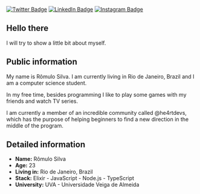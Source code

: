 
[![Twitter Badge](https://img.shields.io/twitter/follow/romulohe4rt?color=%234fffff&label=%40romulohe4rt&logo=twitter&logoColor=white&style=for-the-badge)](https://twitter.com/romulohe4rt)
[![LinkedIn Badge](https://img.shields.io/badge/linkedin--%2300EBEB?style=for-the-badge&logo=linkedin&logoColor=white)](https://www.linkedin.com/in/romulolss)
[![Instagram Badge](https://img.shields.io/badge/instagram--%2300EBEB?style=for-the-badge&logo=instagram&logoColor=white)](https://instagram.com/romulohe4rt)

## Hello there

I will try to show a little bit about myself.

## Public information

My name is Rômulo Silva. I am currently living in Rio de Janeiro, Brazil and I am a computer science student.

In my free time, besides programming I like to play some games with my friends and watch TV series.

I am currently a member of an incredible community called @he4rtdevs, which has the purpose of helping beginners to find a new direction in the middle of the program.

## Detailed information

- **Name:** Rômulo Silva
- **Age:** 23
- **Living in:** Rio de Janeiro, Brazil
- **Stack:** Elixir - JavaScript - Node.js - TypeScript
- **University:** UVA - Universidade Veiga de Almeida
